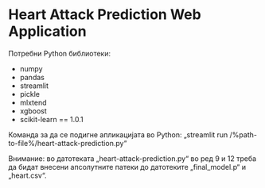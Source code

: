 # Heart Attack Prediction Web Application

Потребни Python библиотеки:
- numpy
- pandas
- streamlit
- pickle
- mlxtend
- xgboost
- scikit-learn == 1.0.1

Команда за да се подигне апликацијата во Python: „streamlit run /%path-to-file%/heart-attack-prediction.py“

Внимание: во датотеката „heart-attack-prediction.py“ во ред 9 и 12 треба да бидат внесени апсолутните патеки до датотеките „final_model.p“ и „heart.csv“.
